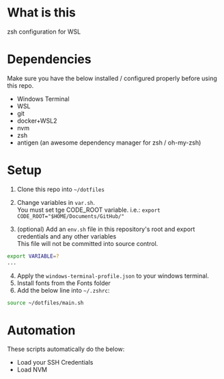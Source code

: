 # What is this
zsh configuration for WSL

# Dependencies
Make sure you have the below installed / configured properly before using this repo.

- Windows Terminal
- WSL
- git
- docker+WSL2
- nvm
- zsh
- antigen (an awesome dependency manager for zsh / oh-my-zsh)  

# Setup

1) Clone this repo into `~/dotfiles` <br/>

2) Change variables in `var.sh`.<br/>
You must set tge CODE_ROOT variable. i.e.:
`export CODE_ROOT="$HOME/Documents/GitHub/"`

3) (optional) Add an `env.sh` file in this repository's root and export credentials and any other variables <br/>
This file will not be committed into source control.<br/>

```bash
export VARIABLE=?
...
```

4) Apply the `windows-terminal-profile.json` to your windows terminal. <br/>
5) Install fonts from the Fonts folder
6) Add the below line into `~/.zshrc`: <br/>

```bash
source ~/dotfiles/main.sh
```

# Automation
These scripts automatically do the below:
- Load your SSH Credentials
- Load NVM
